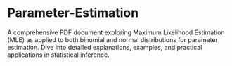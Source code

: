 # Parameter-Estimation
A comprehensive PDF document exploring Maximum Likelihood Estimation (MLE) as applied to both binomial and normal distributions for parameter estimation. Dive into detailed explanations, examples, and practical applications in statistical inference.
